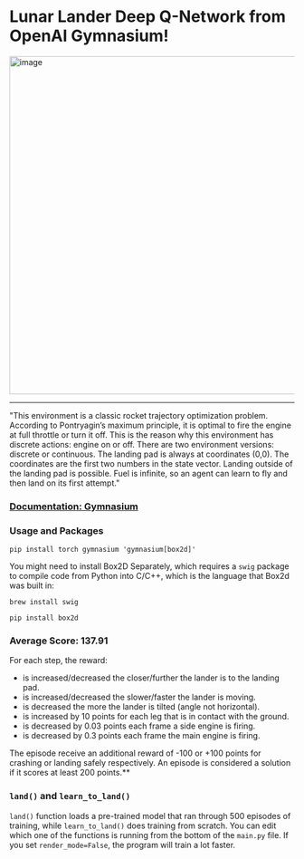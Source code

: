 # Lunar Lander Deep Q-Network from OpenAI Gymnasium!
<img width="597" alt="image" src="https://github.com/ghubnerr/LunarLander_Test/assets/91924667/4ce98099-81b7-4d64-9bff-7166dbfab970">

<hr>

"This environment is a classic rocket trajectory optimization problem. According to Pontryagin’s maximum principle, it is optimal to fire the engine at full throttle or turn it off. This is the reason why this environment has discrete actions: engine on or off.
There are two environment versions: discrete or continuous. The landing pad is always at coordinates (0,0). The coordinates are the first two numbers in the state vector. Landing outside of the landing pad is possible. Fuel is infinite, so an agent can learn to fly and then land on its first attempt."

### [Documentation: Gymnasium](https://gymnasium.farama.org/environments/box2d/lunar_lander/) 

### Usage and Packages
`pip install torch gymnasium 'gymnasium[box2d]'`


You might need to install Box2D Separately, which requires a `swig` package to compile code from Python into C/C++, which is the language that Box2d was built in:
 
`brew install swig`

`pip install box2d`

### Average Score: 137.91
For each step, the reward:
- is increased/decreased the closer/further the lander is to the landing pad.
- is increased/decreased the slower/faster the lander is moving.
- is decreased the more the lander is tilted (angle not horizontal).
- is increased by 10 points for each leg that is in contact with the ground.
- is decreased by 0.03 points each frame a side engine is firing.
- is decreased by 0.3 points each frame the main engine is firing.

The episode receive an additional reward of -100 or +100 points for crashing or landing safely respectively. An episode is considered a solution if it scores at least 200 points.**

### `land()` and `learn_to_land()`
`land()` function loads a pre-trained model that ran through 500 episodes of training, while `learn_to_land()` does training from scratch. You can edit which one of the functions is running from the bottom of the `main.py` file. If you set `render_mode=False`, the program will train a lot faster.
